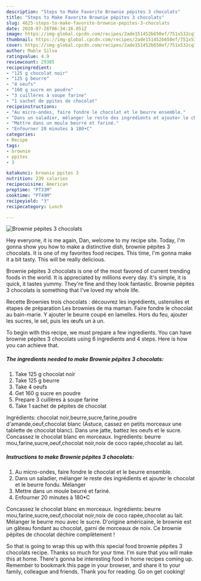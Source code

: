 ```yaml
---
description: "Steps to Make Favorite Brownie pépites 3 chocolats"
title: "Steps to Make Favorite Brownie pépites 3 chocolats"
slug: 4625-steps-to-make-favorite-brownie-pepites-3-chocolats
date: 2020-07-26T06:34:16.051Z
image: https://img-global.cpcdn.com/recipes/2ade151452b650ef/751x532cq70/brownie-pepites-3-chocolats-photo-principale-de-la-recette.jpg
thumbnail: https://img-global.cpcdn.com/recipes/2ade151452b650ef/751x532cq70/brownie-pepites-3-chocolats-photo-principale-de-la-recette.jpg
cover: https://img-global.cpcdn.com/recipes/2ade151452b650ef/751x532cq70/brownie-pepites-3-chocolats-photo-principale-de-la-recette.jpg
author: Mable Silva
ratingvalue: 4.9
reviewcount: 29385
recipeingredient:
- "125 g chocolat noir"
- "125 g beurre"
- "4 oeufs"
- "160 g sucre en poudre"
- "3 cuillères à soupe farine"
- "1 sachet de ppites de chocolat"
recipeinstructions:
- "Au micro-ondes, faire fondre le chocolat et le beurre ensemble."
- "Dans un saladier, mélanger le reste des ingrédients et ajouter le chocolat et le beurre fondu. Mélanger"
- "Mettre dans un moule beurré et fariné."
- "Enfourner 20 minutes à 180•C"
categories:
- Recipe
tags:
- brownie
- ppites
- 3

katakunci: brownie ppites 3 
nutrition: 239 calories
recipecuisine: American
preptime: "PT33M"
cooktime: "PT49M"
recipeyield: "3"
recipecategory: Lunch

---
```



![Brownie pépites 3 chocolats](https://img-global.cpcdn.com/recipes/2ade151452b650ef/751x532cq70/brownie-pepites-3-chocolats-photo-principale-de-la-recette.jpg)

Hey everyone, it is me again, Dan, welcome to my recipe site. Today, I'm gonna show you how to make a distinctive dish, brownie pépites 3 chocolats. It is one of my favorites food recipes. This time, I'm gonna make it a bit tasty. This will be really delicious.

Brownie pépites 3 chocolats is one of the most favored of current trending foods in the world. It is appreciated by millions every day. It's simple, it is quick, it tastes yummy. They're fine and they look fantastic. Brownie pépites 3 chocolats is something that I've loved my whole life.

Recette Brownies trois chocolats : découvrez les ingrédients, ustensiles et étapes de préparation Les brownies de ma maman. Faire fondre le chocolat au bain-marie. Y ajouter le beurre coupé en lamelles. Hors du feu, ajouter les sucres, le sel, puis les œufs un à un.


To begin with this recipe, we must prepare a few ingredients. You can have brownie pépites 3 chocolats using 6 ingredients and 4 steps. Here is how you can achieve that.

<!--inarticleads1-->

##### The ingredients needed to make Brownie pépites 3 chocolats:

1. Take 125 g chocolat noir
1. Take 125 g beurre
1. Take 4 oeufs
1. Get 160 g sucre en poudre
1. Prepare 3 cuillères à soupe farine
1. Take 1 sachet de pépites de chocolat


Ingrédients: chocolat noir,beurre,sucre,farine,poudre d&#39;amande,oeuf,chocolat blanc (Astuce, cassez en petits morceaux une tablette de chocolat blanc). Dans une jatte, battez les oeufs et le sucre. Concassez le chocolat blanc en morceaux. Ingrédients: beurre mou,farine,sucre,oeuf,chocolat noir,noix de coco rapée,chocolat au lait. 

<!--inarticleads2-->

##### Instructions to make Brownie pépites 3 chocolats:

1. Au micro-ondes, faire fondre le chocolat et le beurre ensemble.
1. Dans un saladier, mélanger le reste des ingrédients et ajouter le chocolat et le beurre fondu. Mélanger
1. Mettre dans un moule beurré et fariné.
1. Enfourner 20 minutes à 180•C


Concassez le chocolat blanc en morceaux. Ingrédients: beurre mou,farine,sucre,oeuf,chocolat noir,noix de coco rapée,chocolat au lait. Mélanger le beurre mou avec le sucre. D&#39;origine américaine, le brownie est un gâteau fondant au chocolat, garni de morceaux de noix. Ce brownie pépites de chocolat déchire complètement ! 

So that is going to wrap this up with this special food brownie pépites 3 chocolats recipe. Thanks so much for your time. I'm sure that you will make this at home. There's gonna be interesting food in home recipes coming up. Remember to bookmark this page in your browser, and share it to your family, colleague and friends. Thank you for reading. Go on get cooking!
